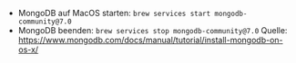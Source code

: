 - MongoDB auf MacOS starten: `brew services start mongodb-community@7.0`
- MongoDB beenden: `brew services stop mongodb-community@7.0`
Quelle: https://www.mongodb.com/docs/manual/tutorial/install-mongodb-on-os-x/
